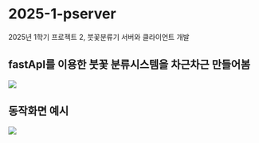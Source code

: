 # 2025-1-pserver
2025년 1학기 프로젝트 2, 붓꽃분류기 서버와 클라이언트 개발

## fastApI를 이용한  붓꽃 분류시스템을 차근차근 만들어봄

<img src="irispicture.png">

## 동작화면 예시 ##
<img src="capture.png">
